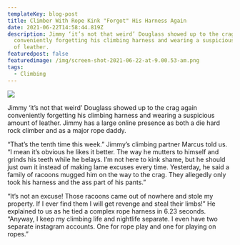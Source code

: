 ```yaml
---
templateKey: blog-post
title: Climber With Rope Kink "Forgot" His Harness Again
date: 2021-06-22T14:58:44.819Z
description: Jimmy ‘it’s not that weird’ Douglass showed up to the crag again
  conveniently forgetting his climbing harness and wearing a suspicious amount
  of leather.
featuredpost: false
featuredimage: /img/screen-shot-2021-06-22-at-9.00.53-am.png
tags:
  - Climbing
---
```

![](/img/screen-shot-2021-06-22-at-9.00.53-am.png)

Jimmy ‘it’s not that weird’ Douglass showed up to the crag again conveniently forgetting his climbing harness and wearing a suspicious amount of leather. Jimmy has a large online presence as both a die hard rock climber and as a major rope daddy.



“That’s the tenth time this week.” Jimmy’s climbing partner Marcus told us. “I mean it’s obvious he likes it better. The way he mutters to himself and grinds his teeth while he belays. I’m not here to kink shame, but he should just own it instead of making lame excuses every time. Yesterday, he said a family of racoons mugged him on the way to the crag. They allegedly only took his harness and the ass part of his pants.”



“It’s not an excuse! Those racoons came out of nowhere and stole my property. If I ever find them I will get revenge and steal their limbs!” He explained to us as he tied a complex rope harness in 6.23 seconds. “Anyway, I keep my climbing life and nightlife separate. I even have two separate instagram accounts. One for rope play and one for playing on ropes.”